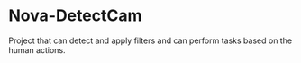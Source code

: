 # Nova-DetectCam
Project that can detect and apply filters and can perform tasks based on the human actions.

